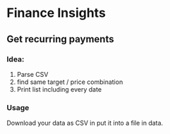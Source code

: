 # Finance Insights

## Get recurring payments

### Idea:

1. Parse CSV
2. find same target / price combination
3. Print list including every date

### Usage

Download your data as CSV in put it into a file in data.

